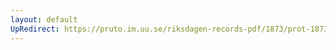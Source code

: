 ```yaml
---
layout: default
UpRedirect: https://pruto.im.uu.se/riksdagen-records-pdf/1873/prot-1873--fk--317/prot-1873--fk--317_000.pdf
---
```

